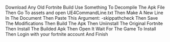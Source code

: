 Download Any Old Fortnite Build
Use Something To Decompile The Apk File
Then Go To assets and open UE4CommandLine.txt
Then Make A New Line In The Document
Then Paste This Argument: -skippathcheck
Then Save The Modifications
Then Build The Apk
Then Uniinstall The Original Fortnite
Then Install The Builded Apk
Then Open It
Wait For The Game To Install
Then Login with your fortnite account
And Finish



